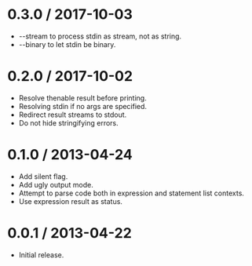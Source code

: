 0.3.0 / 2017-10-03
==================

  * --stream to process stdin as stream, not as string.
  * --binary to let stdin be binary.

0.2.0 / 2017-10-02
==================

  * Resolve thenable result before printing.
  * Resolving stdin if no args are specified.
  * Redirect result streams to stdout.
  * Do not hide stringifying errors.

0.1.0 / 2013-04-24 
==================

  * Add silent flag.
  * Add ugly output mode.
  * Attempt to parse code both in expression and statement list contexts.
  * Use expression result as status.

0.0.1 / 2013-04-22
==================

  * Initial release.